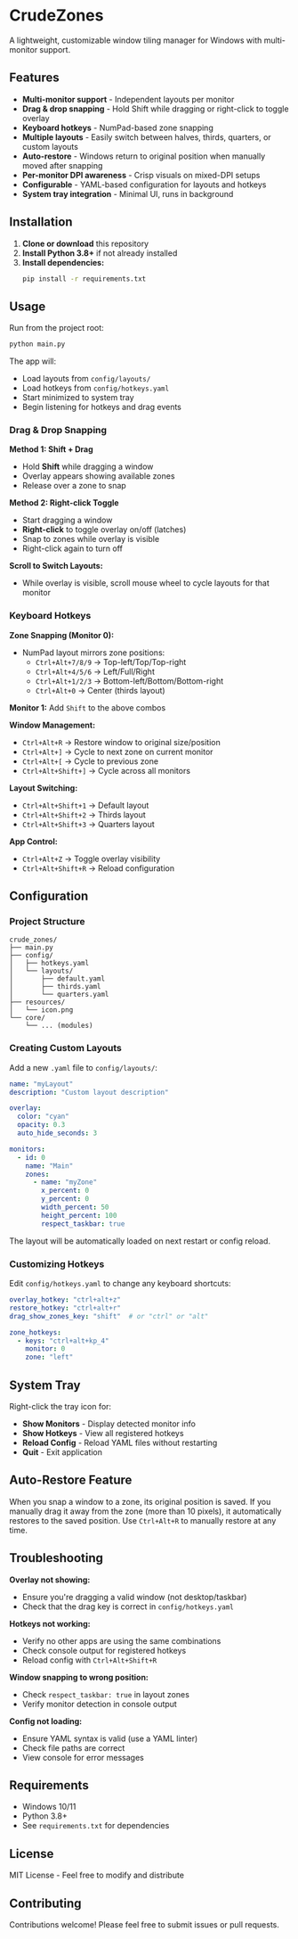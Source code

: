 # CrudeZones

A lightweight, customizable window tiling manager for Windows with multi-monitor support.

## Features

- **Multi-monitor support** - Independent layouts per monitor
- **Drag & drop snapping** - Hold Shift while dragging or right-click to toggle overlay
- **Keyboard hotkeys** - NumPad-based zone snapping
- **Multiple layouts** - Easily switch between halves, thirds, quarters, or custom layouts
- **Auto-restore** - Windows return to original position when manually moved after snapping
- **Per-monitor DPI awareness** - Crisp visuals on mixed-DPI setups
- **Configurable** - YAML-based configuration for layouts and hotkeys
- **System tray integration** - Minimal UI, runs in background

## Installation

1. **Clone or download** this repository
2. **Install Python 3.8+** if not already installed
3. **Install dependencies:**
   ```bash
   pip install -r requirements.txt
   ```

## Usage

Run from the project root:
```bash
python main.py
```

The app will:
- Load layouts from `config/layouts/`
- Load hotkeys from `config/hotkeys.yaml`
- Start minimized to system tray
- Begin listening for hotkeys and drag events

### Drag & Drop Snapping

**Method 1: Shift + Drag**
- Hold **Shift** while dragging a window
- Overlay appears showing available zones
- Release over a zone to snap

**Method 2: Right-click Toggle**
- Start dragging a window
- **Right-click** to toggle overlay on/off (latches)
- Snap to zones while overlay is visible
- Right-click again to turn off

**Scroll to Switch Layouts:**
- While overlay is visible, scroll mouse wheel to cycle layouts for that monitor

### Keyboard Hotkeys

**Zone Snapping (Monitor 0):**
- NumPad layout mirrors zone positions:
  - `Ctrl+Alt+7/8/9` → Top-left/Top/Top-right
  - `Ctrl+Alt+4/5/6` → Left/Full/Right
  - `Ctrl+Alt+1/2/3` → Bottom-left/Bottom/Bottom-right
  - `Ctrl+Alt+0` → Center (thirds layout)

**Monitor 1:** Add `Shift` to the above combos

**Window Management:**
- `Ctrl+Alt+R` → Restore window to original size/position
- `Ctrl+Alt+]` → Cycle to next zone on current monitor
- `Ctrl+Alt+[` → Cycle to previous zone
- `Ctrl+Alt+Shift+]` → Cycle across all monitors

**Layout Switching:**
- `Ctrl+Alt+Shift+1` → Default layout
- `Ctrl+Alt+Shift+2` → Thirds layout
- `Ctrl+Alt+Shift+3` → Quarters layout

**App Control:**
- `Ctrl+Alt+Z` → Toggle overlay visibility
- `Ctrl+Alt+Shift+R` → Reload configuration

## Configuration

### Project Structure
```
crude_zones/
├── main.py
├── config/
│   ├── hotkeys.yaml
│   └── layouts/
│       ├── default.yaml
│       ├── thirds.yaml
│       └── quarters.yaml
├── resources/
│   └── icon.png
└── core/
    └── ... (modules)
```

### Creating Custom Layouts

Add a new `.yaml` file to `config/layouts/`:

```yaml
name: "myLayout"
description: "Custom layout description"

overlay:
  color: "cyan"
  opacity: 0.3
  auto_hide_seconds: 3

monitors:
  - id: 0
    name: "Main"
    zones:
      - name: "myZone"
        x_percent: 0
        y_percent: 0
        width_percent: 50
        height_percent: 100
        respect_taskbar: true
```

The layout will be automatically loaded on next restart or config reload.

### Customizing Hotkeys

Edit `config/hotkeys.yaml` to change any keyboard shortcuts:

```yaml
overlay_hotkey: "ctrl+alt+z"
restore_hotkey: "ctrl+alt+r"
drag_show_zones_key: "shift"  # or "ctrl" or "alt"

zone_hotkeys:
  - keys: "ctrl+alt+kp_4"
    monitor: 0
    zone: "left"
```

## System Tray

Right-click the tray icon for:
- **Show Monitors** - Display detected monitor info
- **Show Hotkeys** - View all registered hotkeys
- **Reload Config** - Reload YAML files without restarting
- **Quit** - Exit application

## Auto-Restore Feature

When you snap a window to a zone, its original position is saved. If you manually drag it away from the zone (more than 10 pixels), it automatically restores to the saved position. Use `Ctrl+Alt+R` to manually restore at any time.

## Troubleshooting

**Overlay not showing:**
- Ensure you're dragging a valid window (not desktop/taskbar)
- Check that the drag key is correct in `config/hotkeys.yaml`

**Hotkeys not working:**
- Verify no other apps are using the same combinations
- Check console output for registered hotkeys
- Reload config with `Ctrl+Alt+Shift+R`

**Window snapping to wrong position:**
- Check `respect_taskbar: true` in layout zones
- Verify monitor detection in console output

**Config not loading:**
- Ensure YAML syntax is valid (use a YAML linter)
- Check file paths are correct
- View console for error messages

## Requirements

- Windows 10/11
- Python 3.8+
- See `requirements.txt` for dependencies

## License

MIT License - Feel free to modify and distribute

## Contributing

Contributions welcome! Please feel free to submit issues or pull requests.
